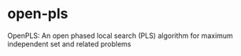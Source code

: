 # open-pls
OpenPLS: An open phased local search (PLS) algorithm for maximum independent set and related problems
